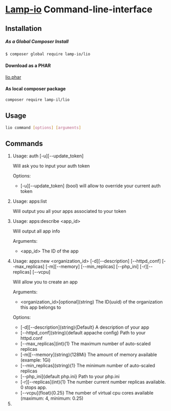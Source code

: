 # [Lamp-io](https://www.lamp.io/) Command-line-interface

Installation
------------
##### As a Global Composer Install
```sh
$ composer global require lamp-io/lio 
```
#### Download as a PHAR
<a href = "">lio.phar</a>

#### As local composer package
```sh
composer require lamp-il/lio
```
Usage
------------
```sh
lio command [options] [arguments]
```

Commands
------------
1.  Usage: auth \[-u]\[--update_token]

    Will ask you to input your auth token

    Options:

    *   \[-u]\[--update_token] (bool) will allow to override your current auth token
2.  Usage: apps:list

    Will output you all your apps associated to your token

3.  Usage: apps:describe <app_id>

    Will output all app info

    Arguments:

    *   <app_id> The ID of the app  

4.  Usage: apps:new <organization_id> \[-d]\[--description] \[--httpd_conf] \[--max_replicas] \[-m]\[--memory] \[--min_replicas] \[--php_ini] \[-r]\[--replicas] \[--vcpu]

    Will allow you to create an app

    Arguments:

    *   <organization_id>\[optional](string) The ID(uuid) of the organization this app belongs to

    Options:

    *   [-d]\[--description](string){Default} A description of your app
    *   \[--httpd_conf](string){default appache config} Path to your httpd.conf
    *   \[--max_replicas](int){1} The maximum number of auto-scaled replicas
    *   [-m]\[--memory](string){128Mi} The amount of memory available (example: 1Gi)
    *   \[--min_replicas](string){1} The minimum number of auto-scaled replicas
    *   [--php_ini]{default php.ini} Path to your php.ini
    *   [-r]\[--replicas](int){1} The number current number replicas available. 0 stops app.
    *   \[--vcpu](float){0.25} The number of virtual cpu cores available (maximum: 4, minimum: 0.25)
    
5. 
 

